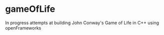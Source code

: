 gameOfLife
==========

In progress attempts at building John Conway's Game of Life in C++ using openFrameworks
